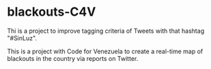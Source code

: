 # blackouts-C4V

Thi is a project to improve tagging criteria of Tweets with that hashtag "#SinLuz".

This is a project with Code for Venezuela to create a real-time map of blackouts in the country via reports on Twitter.
